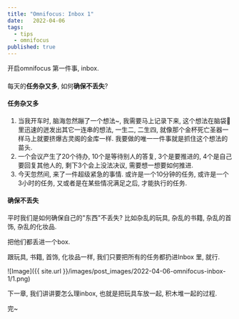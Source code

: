 ```yaml
---
title: "Omnifocus: Inbox 1"
date:   2022-04-06
tags:
  - tips
  - omnifocus
published: true
---
```


开启omnifocus 第一件事, inbox.

#### 

每天的**任务杂又多**, 如何**确保不丢失**?

#### 任务杂又多

1. 当我开车时, 脑海忽然蹦了一个想法~, 我需要马上记录下来, 这个想法在脑袋🧠里迅速的迸发出其它一连串的想法, 一生二, 二生四, 就像那个金杯死亡圣器一样马上就要挤爆古灵阁的金库一样. 我要做的唯一一件事就是抓住这个想法的苗头.
2. 一个会议产生了20个待办, 10个是等待别人的答复, 3个是要推进的, 4个是自己要回复其他人的, 剩下3个会上没法决议, 需要想一想要如何推进.
3. 今天忽然间, 来了一件超级紧急的事情. 或许是一个10分钟的任务, 或许是一个3小时的任务, 又或者是在某些情况满足之后, 才能执行的任务.

#### 确保不丢失

平时我们是如何确保自己的"东西"不丢失? 比如杂乱的玩具, 杂乱的书籍, 杂乱的首饰, 杂乱的化妆品.

把他们都丢进一个box.

跟玩具, 书籍, 首饰, 化妆品一样, 我们只要把所有的任务都扔进Inbox 里, 就行.

![Image]({{ site.url }}/images/post_images/2022-04-06-omnifocus-inbox-1/1.png)

下一章, 我们讲讲要怎么理inbox, 也就是把玩具车放一起, 积木堆一起的过程.

完~